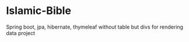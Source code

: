 # Islamic-Bible
Spring boot, jpa, hibernate, thymeleaf without table but divs for rendering data project
